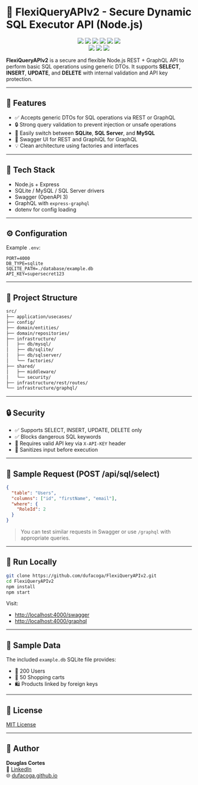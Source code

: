 # 🔐 FlexiQueryAPIv2 - Secure Dynamic SQL Executor API (Node.js)

<p align="center">
  <a href="https://github.com/dufacoga/FlexiQueryAPIv2/issues"><img src="https://img.shields.io/github/issues/dufacoga/FlexiQueryAPIv2"/></a>
  <a href="https://github.com/dufacoga/FlexiQueryAPIv2/stargazers"><img src="https://img.shields.io/github/stars/dufacoga/FlexiQueryAPIv2"/></a>
  <a href="https://github.com/dufacoga/FlexiQueryAPIv2/network/members"><img src="https://img.shields.io/github/forks/dufacoga/FlexiQueryAPIv2"/></a>
  <a href="https://github.com/dufacoga/FlexiQueryAPIv2/commits/master"><img src="https://img.shields.io/github/last-commit/dufacoga/FlexiQueryAPIv2"/></a>
  <a href="https://github.com/dufacoga/FlexiQueryAPIv2/blob/master/CONTRIBUTING.md"><img src="https://img.shields.io/badge/contributions-welcome-brightgreen.svg"/></a>
  <a href="https://github.com/dufacoga/FlexiQueryAPIv2/blob/master/LICENSE"><img src="https://img.shields.io/github/license/dufacoga/FlexiQueryAPIv2"/></a>
  <br />
  <a href="https://www.paypal.com/donate/?business=R2J9NH55HXKGJ&no_recurring=0&currency_code=USD"><img src="https://img.shields.io/badge/PayPal-Donate-blue.svg"/></a>
  <a href="https://www.patreon.com/dufacoga"><img src="https://img.shields.io/badge/Patreon-Become%20a%20Patron-black.svg"/></a>
  <a href="https://ko-fi.com/dufacoga"><img src="https://img.shields.io/badge/Ko--fi-Buy%20me%20a%20coffee-FFFFFF.svg?logo=ko-fi&logoColor=white"/></a>
</p>

**FlexiQueryAPIv2** is a secure and flexible Node.js REST + GraphQL API to perform basic SQL operations using generic DTOs. It supports **SELECT**, **INSERT**, **UPDATE**, and **DELETE** with internal validation and API key protection.

---

## 🚀 Features

- ✅ Accepts generic DTOs for SQL operations via REST or GraphQL
- 🔒 Strong query validation to prevent injection or unsafe operations
- 🔌 Easily switch between **SQLite**, **SQL Server**, and **MySQL**
- 🧪 Swagger UI for REST and GraphiQL for GraphQL
- 💡 Clean architecture using factories and interfaces

---

## 🧰 Tech Stack

- Node.js + Express
- SQLite / MySQL / SQL Server drivers
- Swagger (OpenAPI 3)
- GraphQL with `express-graphql`
- dotenv for config loading

---

## ⚙️ Configuration

Example `.env`:

```env
PORT=4000
DB_TYPE=sqlite
SQLITE_PATH=./database/example.db
API_KEY=supersecret123
```

---

## 📂 Project Structure

```bash
src/
├── application/usecases/
├── config/
├── domain/entities/
├── domain/repositories/
├── infrastructure/
│   ├── db/mysql/
│   ├── db/sqlite/
│   ├── db/sqlserver/
│   └── factories/
├── shared/
│   ├── middleware/
│   └── security/
├── infrastructure/rest/routes/
└── infrastructure/graphql/
```

---

## 🔒 Security

- ✅ Supports SELECT, INSERT, UPDATE, DELETE only
- ✅ Blocks dangerous SQL keywords
- 🔐 Requires valid API key via `X-API-KEY` header
- 🧼 Sanitizes input before execution

---

## 🧪 Sample Request (POST /api/sql/select)

```json
{
  "table": "Users",
  "columns": ["id", "firstName", "email"],
  "where": {
    "RoleId": 2
  }
}
```

> You can test similar requests in Swagger or use `/graphql` with appropriate queries.

---

## 🚀 Run Locally

```bash
git clone https://github.com/dufacoga/FlexiQueryAPIv2.git
cd FlexiQueryAPIv2
npm install
npm start
```

Visit:
- [http://localhost:4000/swagger](http://localhost:4000/swagger)
- [http://localhost:4000/graphql](http://localhost:4000/graphql)

---

## 🧃 Sample Data

The included `example.db` SQLite file provides:

- 👤 200 Users
- 🛒 50 Shopping carts
- 🛍️ Products linked by foreign keys

---

## 📄 License

[MIT License](LICENSE)

---

## 👤 Author

**Douglas Cortes**  
🔗 [LinkedIn](https://www.linkedin.com/in/dufacoga)  
🌐 [dufacoga.github.io](https://dufacoga.github.io)
